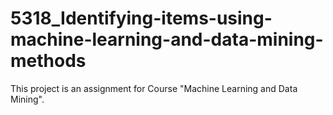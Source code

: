 # 5318_Identifying-items-using-machine-learning-and-data-mining-methods
This project is an assignment for Course "Machine Learning and Data Mining".
